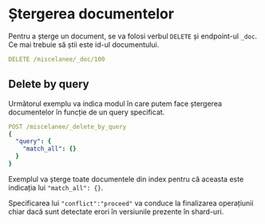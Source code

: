 # Ștergerea documentelor

Pentru a șterge un document, se va folosi verbul `DELETE` și endpoint-ul `_doc`. Ce mai trebuie să știi este id-ul documentului.

```yaml
DELETE /miscelanee/_doc/100
```

## Delete by query

Următorul exemplu va indica modul în care putem face ștergerea documentelor în funcție de un query specificat.

```yaml
POST /miscelanee/_delete_by_query
{
  "query": {
    "match_all": {}
  }
}
```

Exemplul va șterge toate documentele din index pentru că aceasta este indicația lui `"match_all": {}`.

Specificarea lui `"conflict":"proceed"` va conduce la finalizarea operațiunii chiar dacă sunt detectate erori în versiunile prezente în shard-uri.
